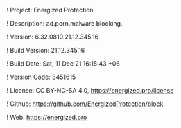 ! Project: Energized Protection

! Description: ad.porn.malware blocking.

! Version: 6.32.0810.21.12.345.16

! Build Version: 21.12.345.16

! Build Date: Sat, 11 Dec 21 16:15:43 +06

! Version Code: 3451615

! License: CC BY-NC-SA 4.0, https://energized.pro/license

! Github: https://github.com/EnergizedProtection/block

! Web: https://energized.pro
